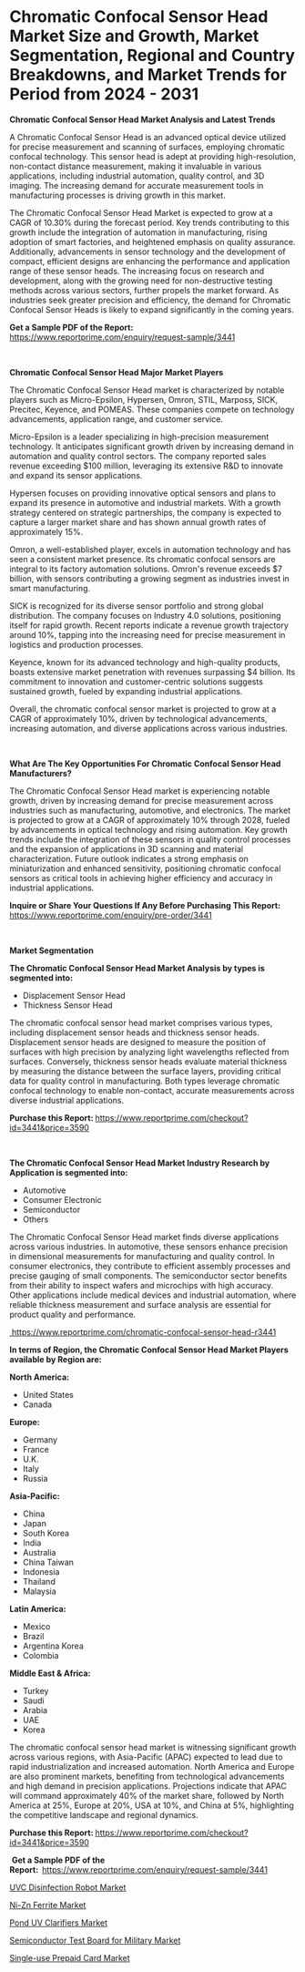 <p><h1>Chromatic Confocal Sensor Head Market Size and Growth, Market Segmentation, Regional and Country Breakdowns, and Market Trends for Period from 2024 -  2031</h1></p><p><strong>Chromatic Confocal Sensor Head Market Analysis and Latest Trends</strong></p>
<p><p>A Chromatic Confocal Sensor Head is an advanced optical device utilized for precise measurement and scanning of surfaces, employing chromatic confocal technology. This sensor head is adept at providing high-resolution, non-contact distance measurement, making it invaluable in various applications, including industrial automation, quality control, and 3D imaging. The increasing demand for accurate measurement tools in manufacturing processes is driving growth in this market.</p><p>The Chromatic Confocal Sensor Head Market is expected to grow at a CAGR of 10.30% during the forecast period. Key trends contributing to this growth include the integration of automation in manufacturing, rising adoption of smart factories, and heightened emphasis on quality assurance. Additionally, advancements in sensor technology and the development of compact, efficient designs are enhancing the performance and application range of these sensor heads. The increasing focus on research and development, along with the growing need for non-destructive testing methods across various sectors, further propels the market forward. As industries seek greater precision and efficiency, the demand for Chromatic Confocal Sensor Heads is likely to expand significantly in the coming years.</p></p>
<p><strong>Get a Sample PDF of the Report:&nbsp;</strong> <a href="https://www.reportprime.com/enquiry/request-sample/3441">https://www.reportprime.com/enquiry/request-sample/3441</a></p>
<p>&nbsp;</p>
<p><strong>Chromatic Confocal Sensor Head Major Market Players</strong></p>
<p><p>The Chromatic Confocal Sensor Head market is characterized by notable players such as Micro-Epsilon, Hypersen, Omron, STIL, Marposs, SICK, Precitec, Keyence, and POMEAS. These companies compete on technology advancements, application range, and customer service.</p><p>Micro-Epsilon is a leader specializing in high-precision measurement technology. It anticipates significant growth driven by increasing demand in automation and quality control sectors. The company reported sales revenue exceeding $100 million, leveraging its extensive R&D to innovate and expand its sensor applications.</p><p>Hypersen focuses on providing innovative optical sensors and plans to expand its presence in automotive and industrial markets. With a growth strategy centered on strategic partnerships, the company is expected to capture a larger market share and has shown annual growth rates of approximately 15%.</p><p>Omron, a well-established player, excels in automation technology and has seen a consistent market presence. Its chromatic confocal sensors are integral to its factory automation solutions. Omron's revenue exceeds $7 billion, with sensors contributing a growing segment as industries invest in smart manufacturing.</p><p>SICK is recognized for its diverse sensor portfolio and strong global distribution. The company focuses on Industry 4.0 solutions, positioning itself for rapid growth. Recent reports indicate a revenue growth trajectory around 10%, tapping into the increasing need for precise measurement in logistics and production processes.</p><p>Keyence, known for its advanced technology and high-quality products, boasts extensive market penetration with revenues surpassing $4 billion. Its commitment to innovation and customer-centric solutions suggests sustained growth, fueled by expanding industrial applications.</p><p>Overall, the chromatic confocal sensor market is projected to grow at a CAGR of approximately 10%, driven by technological advancements, increasing automation, and diverse applications across various industries.</p></p>
<p>&nbsp;</p>
<p><strong>What Are The Key Opportunities For Chromatic Confocal Sensor Head Manufacturers?</strong></p>
<p><p>The Chromatic Confocal Sensor Head market is experiencing notable growth, driven by increasing demand for precise measurement across industries such as manufacturing, automotive, and electronics. The market is projected to grow at a CAGR of approximately 10% through 2028, fueled by advancements in optical technology and rising automation. Key growth trends include the integration of these sensors in quality control processes and the expansion of applications in 3D scanning and material characterization. Future outlook indicates a strong emphasis on miniaturization and enhanced sensitivity, positioning chromatic confocal sensors as critical tools in achieving higher efficiency and accuracy in industrial applications.</p></p>
<p><strong>Inquire or Share Your Questions If Any Before Purchasing This Report:</strong> <a href="https://www.reportprime.com/enquiry/pre-order/3441">https://www.reportprime.com/enquiry/pre-order/3441</a></p>
<p>&nbsp;</p>
<p><strong>Market Segmentation</strong></p>
<p><strong>The Chromatic Confocal Sensor Head Market Analysis by types is segmented into:</strong></p>
<p><ul><li>Displacement Sensor Head</li><li>Thickness Sensor Head</li></ul></p>
<p><p>The chromatic confocal sensor head market comprises various types, including displacement sensor heads and thickness sensor heads. Displacement sensor heads are designed to measure the position of surfaces with high precision by analyzing light wavelengths reflected from surfaces. Conversely, thickness sensor heads evaluate material thickness by measuring the distance between the surface layers, providing critical data for quality control in manufacturing. Both types leverage chromatic confocal technology to enable non-contact, accurate measurements across diverse industrial applications.</p></p>
<p><strong>Purchase this Report:&nbsp;</strong><a href="https://www.reportprime.com/checkout?id=3441&price=3590">https://www.reportprime.com/checkout?id=3441&price=3590</a></p>
<p>&nbsp;</p>
<p><strong>The Chromatic Confocal Sensor Head Market Industry Research by Application is segmented into:</strong></p>
<p><ul><li>Automotive</li><li>Consumer Electronic</li><li>Semiconductor</li><li>Others</li></ul></p>
<p><p>The Chromatic Confocal Sensor Head market finds diverse applications across various industries. In automotive, these sensors enhance precision in dimensional measurements for manufacturing and quality control. In consumer electronics, they contribute to efficient assembly processes and precise gauging of small components. The semiconductor sector benefits from their ability to inspect wafers and microchips with high accuracy. Other applications include medical devices and industrial automation, where reliable thickness measurement and surface analysis are essential for product quality and performance.</p></p>
<p><a href="https://www.reportprime.com/chromatic-confocal-sensor-head-r3441">&nbsp;https://www.reportprime.com/chromatic-confocal-sensor-head-r3441</a></p>
<p><strong>In terms of Region, the Chromatic Confocal Sensor Head Market Players available by Region are:</strong></p>
<p>
    <p> <strong> North America: </strong>
        <ul>
            <li>United States</li>
            <li>Canada</li>
        </ul>
        </p> 
    <p> <strong> Europe: </strong>
        <ul>
            <li>Germany</li>
            <li>France</li>
            <li>U.K.</li>
            <li>Italy</li>
            <li>Russia</li>
        </ul>
        </p> 
    <p> <strong> Asia-Pacific: </strong>
        <ul>
            <li>China</li>
            <li>Japan</li>
            <li>South Korea</li>
            <li>India</li>
            <li>Australia</li>
            <li>China Taiwan</li>
            <li>Indonesia</li>
            <li>Thailand</li>
            <li>Malaysia</li>
        </ul>
        </p> 
    <p> <strong> Latin America: </strong>
        <ul>
            <li>Mexico</li>
            <li>Brazil</li>
            <li>Argentina Korea</li>
            <li>Colombia</li>
        </ul>
        </p> 
    <p> <strong> Middle East & Africa: </strong>
        <ul>
            <li>Turkey</li>
            <li>Saudi</li>
            <li>Arabia</li>
            <li>UAE</li>
            <li>Korea</li>
        </ul>
    </p>
    </p>
<p><p>The chromatic confocal sensor head market is witnessing significant growth across various regions, with Asia-Pacific (APAC) expected to lead due to rapid industrialization and increased automation. North America and Europe are also prominent markets, benefiting from technological advancements and high demand in precision applications. Projections indicate that APAC will command approximately 40% of the market share, followed by North America at 25%, Europe at 20%, USA at 10%, and China at 5%, highlighting the competitive landscape and regional dynamics.</p></p>
<p><strong>Purchase this Report: </strong><a href="https://www.reportprime.com/checkout?id=3441&price=3590">https://www.reportprime.com/checkout?id=3441&price=3590</a></p>
<p>&nbsp;<strong>Get a Sample PDF of the Report:&nbsp;&nbsp;</strong><a href="https://www.reportprime.com/enquiry/request-sample/3441">https://www.reportprime.com/enquiry/request-sample/3441</a></p>
<p><strong></strong></p>
<p><p><a href="https://www.linkedin.com/pulse/global-uvc-disinfection-robot-market-product-type-application-taqcf?trackingId=%2FIWMzNnuRCSYvbQ0%2FxveWg%3D%3D">UVC Disinfection Robot Market</a></p><p><a href="https://issuu.com/reportprime-2/docs/ni-zn-ferrite-market-size-2030.pptx_a100c4d6ea47d8">Ni-Zn Ferrite Market</a></p><p><a href="https://www.linkedin.com/pulse/what-current-future-prospects-pond-uv-clarifiers-market-analysis-flenf?trackingId=NPl3C%2BL8SL2gVVBBujDo7w%3D%3D">Pond UV Clarifiers Market</a></p><p><a href="https://github.com/irfadac/Market-Research-Report-List-4/blob/main/semiconductor-test-board-for-military-market.md">Semiconductor Test Board for Military Market</a></p><p><a href="https://issuu.com/reportprime-2/docs/single-use-prepaid-card-market-size_95f6195dce1161">Single-use Prepaid Card Market</a></p></p>